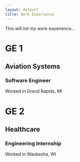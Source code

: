 ```yaml
---
layout: default
title: Work Experience
---
```

This will list my work experience...

# GE 1

## Aviation Systems

### Software Engineer

Worked in Grand Rapids, MI

# GE 2 

## Healthcare

### Engineering Internship

Worked in Waukesha, WI
